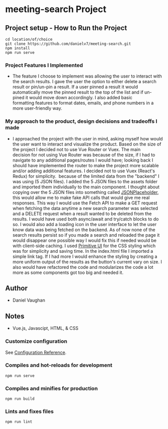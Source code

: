 # meeting-search Project

## Project setup - How to Run the Project
```
cd location/of/choice
git clone https://github.com/danielv7/meeting-search.git
npm install
npm run serve
```
### Project Features I Implemented

- The feature I choose to implement was allowing the user to interact with the search results. I gave the user the option to either delete a search result or pin/un-pin a result. If a user pinned a result it would automatically move the pinned result to the top of the list and if un-pined it would move down accordingly. I also added basic formatting features to format dates, emails, and phone numbers in a more user-friendly way.

### My approach to the product, design decisions and tradeoffs I made

- I approached the project with the user in mind, asking myself how would the user want to interact and visualize the product. Based on the size of the project I decided not to use Vue Router or Vuex. The main decision for not using Vue Router was because of the size, if I had to navigate to any additional pages/routes I would have; looking back I should have implemented the router to make the project more scalable and/or adding additional features. I decided not to use Vuex (React's Redux) for simplicity.  because of the limited data from the "backend" I was using (5 JSON files). I added the 5 JSON files to the assets folder and imported them individually to the main component. I thought about copying over the 5 JSON files into something called [JSONPlaceholder](https://jsonplaceholder.typicode.com/), this would allow me to make fake API calls that would give me real responses. This way I would use the Fetch API to make a GET request when fetching the data anytime a new search parameter was selected and a DELETE request when a result wanted to be deleted from the results. I would have used both async/await and try/catch blocks to do so. I would also add a loading icon in the user interface to let the user know data was being fetched on the backend. As of now none of the search results persist so if you made a search and reloaded the page it would disappear one possible way I would fix this if needed would be with client-side caching. I used [Primitive UI](https://taniarascia.github.io/primitive/index.html) for the CSS styling which was for simplicity and saving time. In the index.html file I imported a simple link tag. If I had more I would enhance the styling by creating a more uniform output of the results as the button's current vary on size. I also would have refactored the code and modularizes the code a lot more as some components got too big and needed it.


## Author

- Daniel Vaughan

## Notes

- Vue.js, Javascipt, HTML, & CSS




### Customize configuration
See [Configuration Reference](https://cli.vuejs.org/config/).

### Compiles and hot-reloads for development
```
npm run serve
```
### Compiles and minifies for production
```
npm run build
```
### Lints and fixes files
```
npm run lint
```